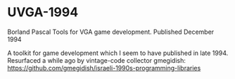 # UVGA-1994
Borland Pascal Tools for VGA game development. Published December 1994

A toolkit for game development which I seem to have published in late 1994. Resurfaced a while ago by vintage-code collector gmegidish: https://github.com/gmegidish/israeli-1990s-programming-libraries
